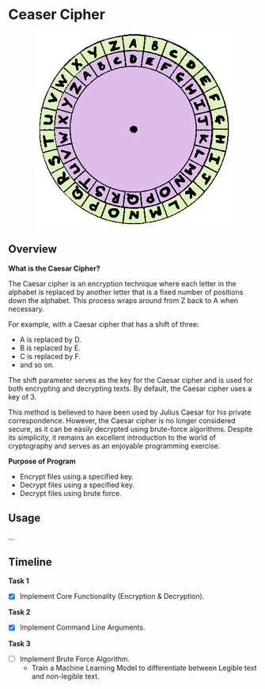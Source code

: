 # **Ceaser Cipher**

<p align="center">
  <img src="./imgs/caesar-cipher-illustration.gif" alt="CANNOT DISPLAY IMAGE"/>
</p>

## **Overview**

**What is the Caesar Cipher?**

The Caesar cipher is an encryption technique where each letter in the alphabet is replaced by another letter that is a fixed number of positions down the alphabet. This process wraps around from Z back to A when necessary.

For example, with a Caesar cipher that has a shift of three:

- A is replaced by D.
- B is replaced by E.
- C is replaced by F.
- and so on.

The shift parameter serves as the key for the Caesar cipher and is used for both encrypting and decrypting texts. By default, the Caesar cipher uses a key of 3.

This method is believed to have been used by Julius Caesar for his private correspondence. However, the Caesar cipher is no longer considered secure, as it can be easily decrypted using brute-force algorithms. Despite its simplicity, it remains an excellent introduction to the world of cryptography and serves as an enjoyable programming exercise.

**Purpose of Program**

- Encrypt files using a specified key.
- Decrypt files using a specified key.
- Decrypt files using brute force.

## **Usage**

...

## **Timeline**

**Task 1**

- [x] Implement Core Functionality (Encryption & Decryption).

**Task 2**

- [x] Implement Command Line Arguments.

**Task 3**

- [ ] Implement Brute Force Algorithm.
  - Train a Machine Learning Model to differentiate between Legible text and non-legible text.
